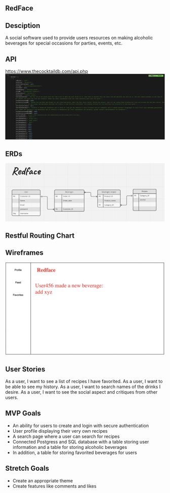 ## RedFace

## Desciption
A social software used to provide users resources on making alcoholic beverages for special occasions for parties, events, etc.

## API
https://www.thecocktaildb.com/api.php
![Screenshot](./img/myApi.png)

## ERDs
![Screenshot](./img/myERD.png)

## Restful Routing Chart

## Wireframes
![Screenshot](./img/myWireframe.png)

## User Stories
As a user, I want to see a list of recipes I have favorited.
As a user, I want to be able to see my history.
As a user, I want to search names of the drinks I desire.
As a user, I want to see the social aspect and critiques from other users.

## MVP Goals
- An ability for users to create and login with secure authentication
- User profile displaying their very own recipes
- A search page where a user can search for recipes 
- Connected Postgress and SQL database with a table storing user information and a table for storing alcoholic beverages
- In addition, a table for storing favorited beverages for users

## Stretch Goals
- Create an appropriate theme
- Create features like comments and likes
